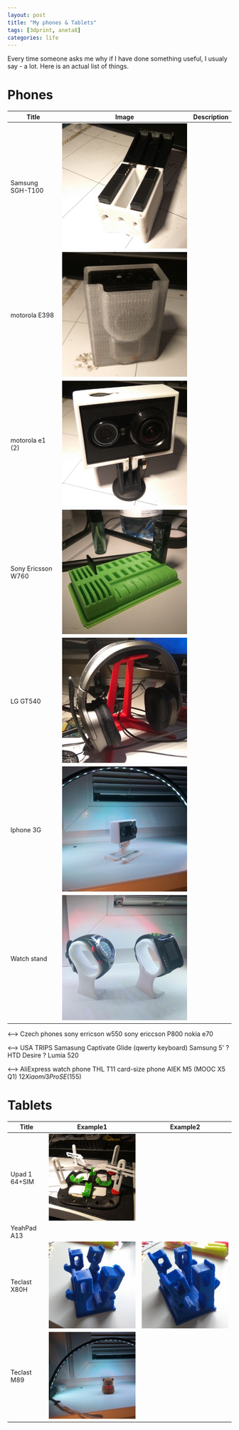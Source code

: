```yaml
---
layout: post
title: "My phones & Tablets"
tags: [3dprint, aneta8]
categories: life
---
```


Every time someone asks me why if I have done something useful, I usualy say - a lot. Here is an actual list of things.

# Phones

| Title              | Image                                     | Description |
| ------------------ | -------------------------------------------- | -------- |
| Samsung SGH-T100   | ![](/assets/3dprint/camerabox1.jpg)          |          |
| motorola E398      | ![](/assets/3dprint/cameracase1.jpg)         |          |
| motorola e1 (2)    | ![](/assets/3dprint/cameramount1.jpg)        |          |
| Sony Ericsson W760 | ![](/assets/3dprint/usbholder1.jpg)          |          |
| LG GT540           | ![](/assets/3dprint/headphonestand1.jpg)     |          |
| Iphone 3G          | ![](/assets/3dprint/camerashouldermount.jpg) |          |
| Watch stand        | ![](/assets/3dprint/watchstand.jpg)          |          |

<--> Czech phones
sony erricson w550
sony ericcson P800
nokia e70

<--> USA TRIPS
Samasung Captivate Glide (qwerty keyboard)
Samsung 5'
? HTD Desire ?
Lumia 520

<--> AliExpress
watch phone
THL T11
card-size phone AIEK M5 (MOOC X5 Q1) $12
Xiaomi 3 Pro SE ($155)

# Tablets

| Title         | Example1                             | Example2                            |
| ------------- | ------------------------------------ | ----------------------------------- |
| Upad 1 64+SIM | ![](/assets/3dprint/pcbstation1.jpg) |                                     |
| YeahPad A13   |                                      |                                     |
| Teclast X80H  | ![](/assets/3dprint/thirdhand1.jpg)  | ![](/assets/3dprint/thirdhand2.jpg) |
| Teclast M89   | ![](/assets/3dprint/bridgelamp.jpg)  |                                     |
